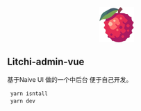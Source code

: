
<p align="center"><img width="80" src="./src/assets/img/logo.png" alt="logo"></p>

## Litchi-admin-vue

基于Naive UI 做的一个中后台 便于自己开发。
```bash
 yarn isntall
 yarn dev
```


